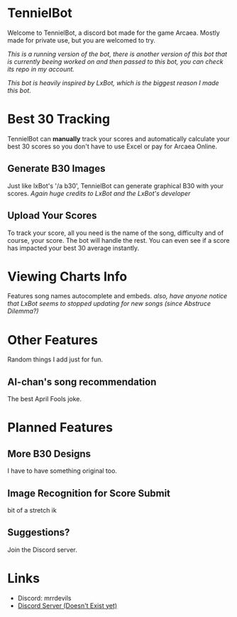 # TennielBot

Welcome to TennielBot, a discord bot made for the game Arcaea. Mostly made for private use, but you are welcomed to try.

*This is a running version of the bot, there is another version of this bot that is currently beeing worked on and then passed to this bot, you can check its repo in my account.*

*This bot is heavily inspired by LxBot, which is the biggest reason I made this bot.*

# Best 30 Tracking

TennielBot can **manually** track your scores and automatically calculate your best 30 scores so you don't have to use Excel or pay for Arcaea Online.

## Generate B30 Images

Just like lxBot's '/a b30', TennielBot can generate graphical B30 with your scores.
*Again huge credits to LxBot and the LxBot's developer*

## Upload Your Scores

To track your score, all you need is the name of the song, difficulty and of course, your score. The bot will handle the rest. You can even see if a score has impacted your best 30 average instantly.

# Viewing Charts Info

Features song names autocomplete and embeds.
*also, have anyone notice that LxBot seems to stopped updating for new songs (since Abstruce Dilemma?)*


# Other Features

Random things I add just for fun.

## AI-chan's song recommendation

The best April Fools joke.

# Planned Features

## More B30 Designs

I have to have something original too.

## Image Recognition for Score Submit

bit of a stretch ik

## Suggestions?

Join the Discord server.

# Links

- Discord: mrrdevils
- [Discord Server (Doesn't Exist yet)](https://youtu.be/dQw4w9WgXcQ?si=rJlaKEfJLzQc03-Q)